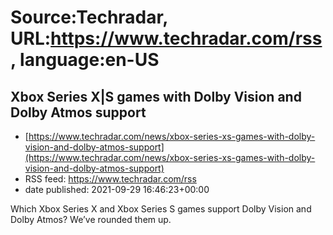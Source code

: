 # Source:Techradar, URL:https://www.techradar.com/rss, language:en-US

## Xbox Series X|S games with Dolby Vision and Dolby Atmos support
 - [https://www.techradar.com/news/xbox-series-xs-games-with-dolby-vision-and-dolby-atmos-support](https://www.techradar.com/news/xbox-series-xs-games-with-dolby-vision-and-dolby-atmos-support)
 - RSS feed: https://www.techradar.com/rss
 - date published: 2021-09-29 16:46:23+00:00

Which Xbox Series X and Xbox Series S games support Dolby Vision and Dolby Atmos? We’ve rounded them up.


